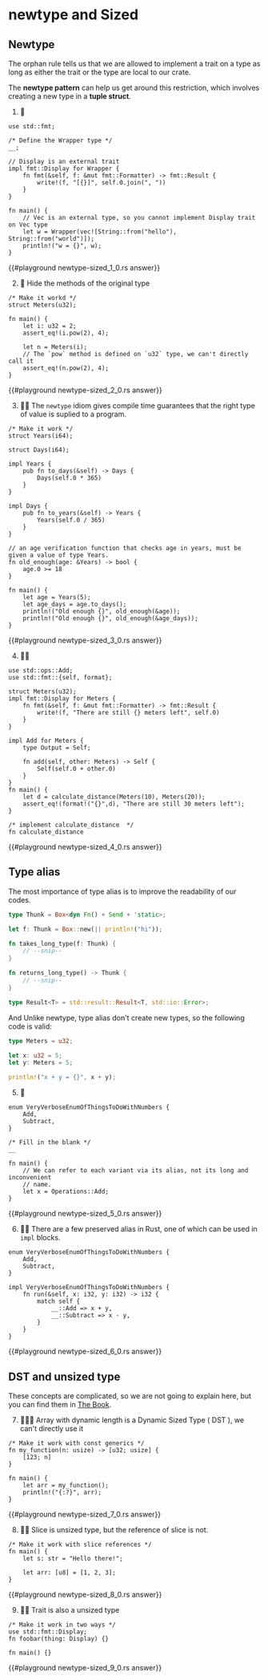 # newtype and Sized

## Newtype

The orphan rule tells us that we are allowed to implement a trait on a type as long as either the trait or the type are local to our crate.

The **newtype pattern** can help us get around this restriction, which involves creating a new type in a **tuple struct**.

1. 🌟

```rust,editable
use std::fmt;

/* Define the Wrapper type */
__;

// Display is an external trait
impl fmt::Display for Wrapper {
    fn fmt(&self, f: &mut fmt::Formatter) -> fmt::Result {
        write!(f, "[{}]", self.0.join(", "))
    }
}

fn main() {
    // Vec is an external type, so you cannot implement Display trait on Vec type
    let w = Wrapper(vec![String::from("hello"), String::from("world")]);
    println!("w = {}", w);
}
```

{{#playground newtype-sized_1_0.rs answer}}

2. 🌟 Hide the methods of the original type

```rust,editable
/* Make it workd */
struct Meters(u32);

fn main() {
    let i: u32 = 2;
    assert_eq!(i.pow(2), 4);

    let n = Meters(i);
    // The `pow` method is defined on `u32` type, we can't directly call it
    assert_eq!(n.pow(2), 4);
}
```

{{#playground newtype-sized_2_0.rs answer}}

3. 🌟🌟 The `newtype` idiom gives compile time guarantees that the right type of value is suplied to a program.

```rust,editable
/* Make it work */
struct Years(i64);

struct Days(i64);

impl Years {
    pub fn to_days(&self) -> Days {
        Days(self.0 * 365)
    }
}

impl Days {
    pub fn to_years(&self) -> Years {
        Years(self.0 / 365)
    }
}

// an age verification function that checks age in years, must be given a value of type Years.
fn old_enough(age: &Years) -> bool {
    age.0 >= 18
}

fn main() {
    let age = Years(5);
    let age_days = age.to_days();
    println!("Old enough {}", old_enough(&age));
    println!("Old enough {}", old_enough(&age_days));
}
```

{{#playground newtype-sized_3_0.rs answer}}

4. 🌟🌟

```rust,editable
use std::ops::Add;
use std::fmt::{self, format};

struct Meters(u32);
impl fmt::Display for Meters {
    fn fmt(&self, f: &mut fmt::Formatter) -> fmt::Result {
        write!(f, "There are still {} meters left", self.0)
    }
}

impl Add for Meters {
    type Output = Self;

    fn add(self, other: Meters) -> Self {
        Self(self.0 + other.0)
    }
}
fn main() {
    let d = calculate_distance(Meters(10), Meters(20));
    assert_eq!(format!("{}",d), "There are still 30 meters left");
}

/* implement calculate_distance  */
fn calculate_distance
```

{{#playground newtype-sized_4_0.rs answer}}

## Type alias

The most importance of type alias is to improve the readability of our codes.

```rust
type Thunk = Box<dyn Fn() + Send + 'static>;

let f: Thunk = Box::new(|| println!("hi"));

fn takes_long_type(f: Thunk) {
    // --snip--
}

fn returns_long_type() -> Thunk {
    // --snip--
}
```

```rust
type Result<T> = std::result::Result<T, std::io::Error>;
```

And Unlike newtype, type alias don't create new types, so the following code is valid:

```rust
type Meters = u32;

let x: u32 = 5;
let y: Meters = 5;

println!("x + y = {}", x + y);
```

5. 🌟

```rust,editable
enum VeryVerboseEnumOfThingsToDoWithNumbers {
    Add,
    Subtract,
}

/* Fill in the blank */
__

fn main() {
    // We can refer to each variant via its alias, not its long and inconvenient
    // name.
    let x = Operations::Add;
}
```

{{#playground newtype-sized_5_0.rs answer}}

6. 🌟🌟 There are a few preserved alias in Rust, one of which can be used in `impl` blocks.

```rust,editable
enum VeryVerboseEnumOfThingsToDoWithNumbers {
    Add,
    Subtract,
}

impl VeryVerboseEnumOfThingsToDoWithNumbers {
    fn run(&self, x: i32, y: i32) -> i32 {
        match self {
            __::Add => x + y,
            __::Subtract => x - y,
        }
    }
}
```

{{#playground newtype-sized_6_0.rs answer}}

## DST and unsized type

These concepts are complicated, so we are not going to explain here, but you can find them in [The Book](https://doc.rust-lang.org/book/ch19-04-advanced-types.html?highlight=DST#dynamically-sized-types-and-the-sized-trait).

7. 🌟🌟🌟 Array with dynamic length is a Dynamic Sized Type ( DST ), we can't directly use it

```rust,editable
/* Make it work with const generics */
fn my_function(n: usize) -> [u32; usize] {
    [123; n]
}

fn main() {
    let arr = my_function();
    println!("{:?}", arr);
}
```

{{#playground newtype-sized_7_0.rs answer}}

8. 🌟🌟 Slice is unsized type, but the reference of slice is not.

```rust,editable
/* Make it work with slice references */
fn main() {
    let s: str = "Hello there!";

    let arr: [u8] = [1, 2, 3];
}
```

{{#playground newtype-sized_8_0.rs answer}}

9. 🌟🌟 Trait is also a unsized type

```rust,editable
/* Make it work in two ways */
use std::fmt::Display;
fn foobar(thing: Display) {}

fn main() {}
```

{{#playground newtype-sized_9_0.rs answer}}

